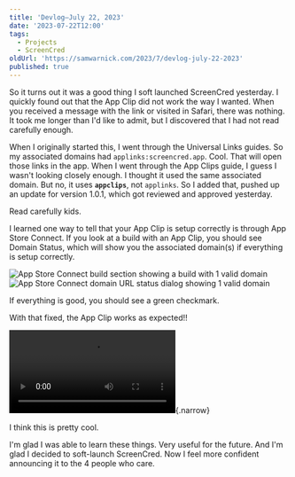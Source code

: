 ```yaml
---
title: 'Devlog—July 22, 2023'
date: '2023-07-22T12:00'
tags:
  - Projects
  - ScreenCred
oldUrl: 'https://samwarnick.com/2023/7/devlog-july-22-2023'
published: true
---
```


So it turns out it was a good thing I soft launched ScreenCred yesterday. I quickly found out that the App Clip did not work the way I wanted. When you received a message with the link or visited in Safari, there was nothing. It took me longer than I'd like to admit, but I discovered that I had not read carefully enough.

When I originally started this, I went through the Universal Links guides. So my associated domains had `applinks:screencred.app`. Cool. That will open those links in the app. When I went through the App Clips guide, I guess I wasn't looking closely enough. I thought it used the same associated domain. But no, it uses **`appclips`**, not `applinks`. So I added that, pushed up an update for version 1.0.1, which got reviewed and approved yesterday.

Read carefully kids.

I learned one way to tell that your App Clip is setup correctly is through App Store Connect. If you look at a build with an App Clip, you should see Domain Status, which will show you the associated domain(s) if everything is setup correctly.

![App Store Connect build section showing a build with 1 valid domain](https://samwarnick.com/media/2023-07-22-build.png "Green checkmark = good")
![App Store Connect domain URL status dialog showing 1 valid domain](https://samwarnick.com/media/2023-07-22-domain-status.png "Another green checkmark with the correct domain = gooder")

If everything is good, you should see a green checkmark.

With that fixed, the App Clip works as expected!!

![](https://samwarnick.com/media/video/2023-07-22-app-clip.mp4 "😍"){.narrow}

I think this is pretty cool.

I'm glad I was able to learn these things. Very useful for the future. And I'm glad I decided to soft-launch ScreenCred. Now I feel more confident announcing it to the 4 people who care.
